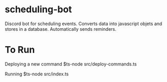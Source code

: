 # scheduling-bot
Discord bot for scheduling events. Converts data into javascript objets and stores in a database. Automatically sends reminders. 

# To Run

Deploying a new command
$ts-node src/deploy-commands.ts 

Running 
$ts-node src/index.ts
